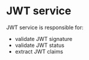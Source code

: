 # JWT service

JWT service is responsible for:

- validate JWT signature
- validate JWT status
- extract JWT claims
